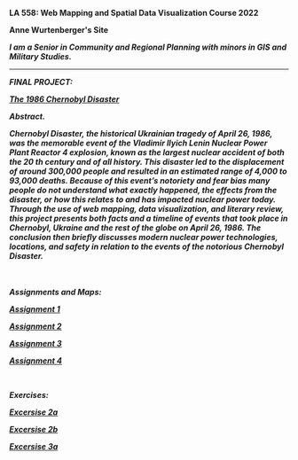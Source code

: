 <strong>LA 558: Web Mapping and Spatial Data Visualization Course 2022<strong>

<b>Anne Wurtenberger's Site <b> 

 <i>I am a Senior in Community and Regional Planning with minors in GIS and Military Studies.  <i>


-------------------------------------------------------------------------------------------
<strong>FINAL PROJECT:<b>

 
<a href="https://acwurt.github.io/LA558_2022/web/final">The 1986 Chernobyl Disaster</a>

 <strong> Abstract. </strong> <br>

 <i>Chernobyl Disaster, the historical Ukrainian tragedy of April 26, 1986, was the memorable event of the Vladimir Ilyich Lenin Nuclear Power Plant Reactor 4 explosion, known as the largest nuclear accident of both the 20 th  century and of all history. This disaster led to the displacement of around 300,000 people and resulted in an estimated range of 4,000 to 93,000 deaths. Because of this event’s notoriety and fear bias many people do not understand what exactly happened, the effects from the disaster, or how this relates to and has impacted nuclear power today. Through the use of web mapping, data visualization, and literary review, this project presents both facts and a timeline of events that took place in Chernobyl, Ukraine and the rest of the globe on April 26, 1986. The conclusion then briefly discusses modern nuclear power technologies, locations, and safety in relation to the events of the notorious Chernobyl Disaster.<i>
<br>
<br>
<br> 
 
 <strong>Assignments and Maps:<strong>

<a href="https://acwurt.github.io/LA558_2022/web/A1">Assignment 1</a>
 
<a href="https://acwurt.github.io/LA558_2022/web/A2">Assignment 2</a>
 
<a href="https://acwurt.github.io/LA558_2022/web/A3">Assignment 3</a>

<a href="https://acwurt.github.io/LA558_2022/web/A4">Assignment 4</a>

 <br>
  
<strong>Exercises:<strong>
  
<a href="https://acwurt.github.io/LA558_2022/web/ex2a">Excersise 2a</a>
 
<a href="https://acwurt.github.io/LA558_2022/web/ex2b">Excersise 2b</a>
 
<a href="https://acwurt.github.io/LA558_2022/web/ex3a">Excersise 3a</a>
